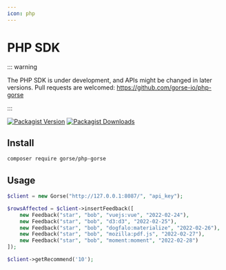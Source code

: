 ```yaml
---
icon: php
---
```

# PHP SDK

::: warning

The PHP SDK is under development, and APIs might be changed in later versions. Pull requests are welcomed: https://github.com/gorse-io/php-gorse

:::

[![Packagist Version](https://img.shields.io/packagist/v/gorse/php-gorse)](https://packagist.org/packages/gorse/php-gorse)
[![Packagist Downloads](https://img.shields.io/packagist/dt/gorse/php-gorse)](https://packagist.org/packages/gorse/php-gorse)

## Install

```bash
composer require gorse/php-gorse
```

## Usage

```php
$client = new Gorse("http://127.0.0.1:8087/", "api_key");

$rowsAffected = $client->insertFeedback([
    new Feedback("star", "bob", "vuejs:vue", "2022-02-24"),
    new Feedback("star", "bob", "d3:d3", "2022-02-25"),
    new Feedback("star", "bob", "dogfalo:materialize", "2022-02-26"),
    new Feedback("star", "bob", "mozilla:pdf.js", "2022-02-27"),
    new Feedback("star", "bob", "moment:moment", "2022-02-28")
]);

$client->getRecommend('10');
```
